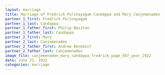 ```yaml
---
layout: marriage
title: Marriage of Fredrick Purinayagam Candappa and Mary Canjemenaden
partner_1_first: Fredrick Purinayagam
partner_1_last: Candappa
partner_1_father_first: Philip Basitan
partner_1_father_last: Candappa
partner_2_first: Mary
partner_2_last: Canjemenaden
partner_2_father_first: Andrew Benedict
partner_2_father_last: Canjemenaden
image_file: canjemenaden_mary_candappa_fredrick_page_587_year_1922
date: June 21, 1922
categories: marriage
---
```


